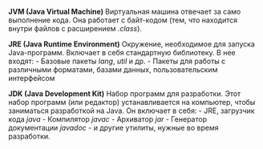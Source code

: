 
**JVM (Java Virtual Machine)**
	Виртуальная машина отвечает за само выполнение кода. Она работает с байт-кодом (тем, что находится внутри файлов с расширением _.class_).

**JRE (Java Runtime Environment)**
	Окружение, необходимое для запуска Java-программ. Включает в себя стандартную библиотеку. 
	В нее входят: 
		- Базовые пакеты _lang_, _util_ и др.
		- Пакеты для работы с различными форматами, базами данных, пользовательским интерфейсом

**JDK (Java Development Kit)**
	Набор программ для разработки. 
	Этот набор программ (или редактор) устанавливается на компьютер, чтобы заниматься разработкой на Java. 
	Он включает в себя: 
		- JRE, загрузчик кода _java_
		- Компилятор _javac_
		- Архиватор _jar_
		- Генератор документации _javadoc_
		- и другие утилиты, нужные во время разработки.